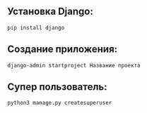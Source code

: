 ## Установка Django:
    pip install django

## Создание приложения:
    django-admin startproject Название проекта

## Супер пользователь:
    python3 manage.py createsuperuser